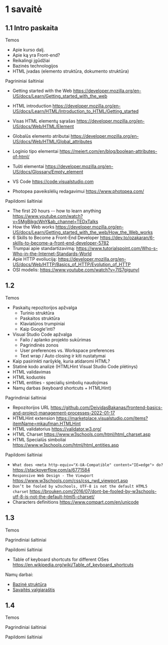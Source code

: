 # 1 savaitė

## 1.1 Intro paskaita

Temos

-   Apie kurso dalį.
-   Apie ką yra Front-end?
-   Reikalingi įgūdžiai
-   Bazinės technologijos
-   HTML įvadas (elemento struktūra, dokumento struktūra)

Pagrininiai šaltiniai

-   Getting started with the Web <https://developer.mozilla.org/en-US/docs/Learn/Getting_started_with_the_web>
-   HTML introduction <https://developer.mozilla.org/en-US/docs/Learn/HTML/Introduction_to_HTML/Getting_started>

-   Visas HTML elementų sąrašas <https://developer.mozilla.org/en-US/docs/Web/HTML/Element>
-   Globalūs elemento atributai <https://developer.mozilla.org/en-US/docs/Web/HTML/Global_attributes>
-   Loginio tipo elementai <https://meiert.com/en/blog/boolean-attributes-of-html/>
-   Tušti elementai <https://developer.mozilla.org/en-US/docs/Glossary/Empty_element>

-   VS Code <https://code.visualstudio.com>
-   Photopea paveikslėlių redagavimui <https://www.photopea.com/>

Papildomi šaltiniai

-   The first 20 hours -- how to learn anything <https://www.youtube.com/watch?v=5MgBikgcWnY&ab_channel=TEDxTalks>
-   How the Web works <https://developer.mozilla.org/en-US/docs/Learn/Getting_started_with_the_web/How_the_Web_works>
-   6 Skills to Become a Front-End Developer <https://dev.to/ozakaran/6-skills-to-become-a-front-end-developer-5782>
-   Trumpai apie standartizavimą: <https://www.tutorialspoint.com/Who-s-Who-in-the-Internet-Standards-World>
-   Apie HTTP evoliuciją: <https://developer.mozilla.org/en-US/docs/Web/HTTP/Basics_of_HTTP/Evolution_of_HTTP>
-   OSI modelis: <https://www.youtube.com/watch?v=7IS7gigunyI>

## 1.2

Temos

-   Paskaitų repozitorijos apžvalga
    -   Turinio struktūra
    -   Paskaitos struktūra
    -   Klaviatūros trumpiniai
    -   Kaip Google'inti?
-   Visual Studio Code apžvalga
    -   Failo / aplanko projekto sukūrimas
    -   Pagrindinės zonos
    -   User preferences vs. Workspace preferences
    -   Text wrap / Auto closing ir kiti nustatymai
-   Kaip pasirinkti naršyklę, kuria atidaromi HTML?
-   Statinė kodo analizė (HTMLHint Visual Studio Code plėtinys)
-   HTML validavimas
-   HTML koduotės
-   HTML entities - specialių simbolių naudojimas
-   Namų darbas (keyboard shortcuts + HTMLHint)

Pagrindiniai šaltiniai

-   Repozitorijos URL <https://github.com/DeividasBakanas/frontend-basics-and-project-management-processes-2022-01-17>
-   HTMLHint extension <https://marketplace.visualstudio.com/items?itemName=mkaufman.HTMLHint>
-   HTML validatorius <https://validator.w3.org/>
-   HTML Charset <https://www.w3schools.com/html/html_charset.asp>
-   HTML Specialūs simboliai <https://www.w3schools.com/html/html_entities.asp>

Papildomi šaltiniai

-   `What does <meta http-equiv="X-UA-Compatible" content="IE=edge"> do?` <https://stackoverflow.com/a/6771584>
-   `Responsive Web Design - The Viewport` <https://www.w3schools.com/css/css_rwd_viewport.asp>
-   `Don’t be fooled by w3schools, UTF-8 is not the default HTML5 charset` <https://brouken.com/2016/07/dont-be-fooled-by-w3schools-utf-8-is-not-the-default-html5-charset/>
-   Characters definitions <https://www.compart.com/en/unicode>

## 1.3

Temos

Pagrindiniai šaltiniai

Papildomi šaltiniai

-   Table of keyboard shortcuts for different OSes <https://en.wikipedia.org/wiki/Table_of_keyboard_shortcuts>

Namų darbai:

-   [Bazinė struktūra](./1.3/assigments/basic-structure/basic-structure.md)
-   [Savaitės valgiaraštis](./1.3/assigments/weekly-menu/weekly-menu.md)

## 1.4

Temos

Pagrindiniai šaltiniai

Papildomi šaltiniai
